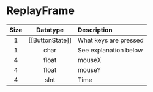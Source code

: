 # ReplayFrame

| Size |    Datatype     | Description           |
|:----:|:---------------:|:----------------------|
|  1   | [[ButtonState]] | What keys are pressed |
|  1   |      char       | See explanation below |
|  4   |      float      | mouseX                |
|  4   |      float      | mouseY                |
|  4   |      sInt       | Time                  |
